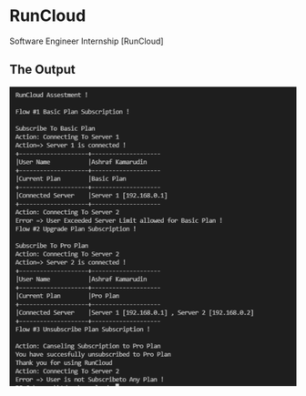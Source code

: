 # RunCloud
Software Engineer Internship [RunCloud]

## The Output
![image](https://raw.githubusercontent.com/Azri99/RunCloud/master/img/Capture.PNG)
